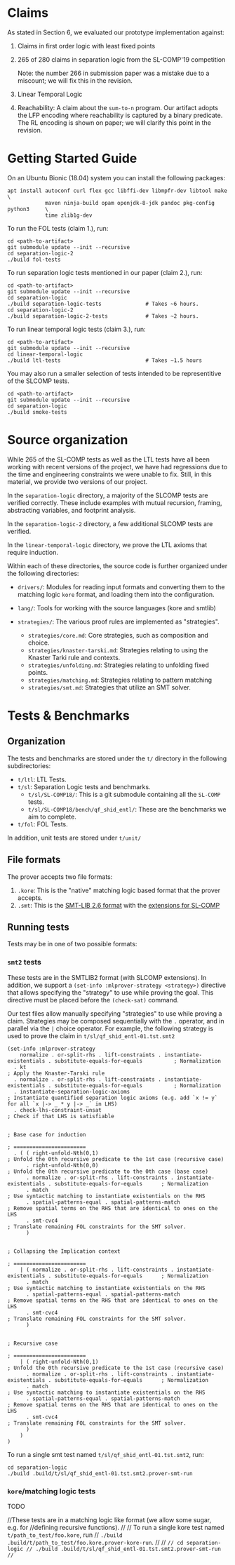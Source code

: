 Claims
======

As stated in Section 6, we evaluated our prototype implementation against:

1.  Claims in first order logic with least fixed points

2.  265 of 280 claims in separation logic from the SL-COMP'19 competition

    Note: the number 266 in submission paper was a mistake due to a miscount; we
    will fix this in the revision.

3.  Linear Temporal Logic

4.  Reachability: A claim about the `sum-to-n` program. Our artifact
    adopts the LFP encoding where reachability is captured by a binary
    predicate. The RL encoding is shown on paper; we will clarify this point in 
    the revision.

Getting Started Guide
=====================

On an Ubuntu Bionic (18.04) system you can install the following packages:

```
apt install autoconf curl flex gcc libffi-dev libmpfr-dev libtool make         \                        
            maven ninja-build opam openjdk-8-jdk pandoc pkg-config python3     \                        
            time zlib1g-dev                           
```

To run the FOL tests (claim 1.), run:

```
cd <path-to-artifact>
git submodule update --init --recursive
cd separation-logic-2
./build fol-tests
```

To run separation logic tests mentioned in our paper (claim 2.), run:

```
cd <path-to-artifact>
git submodule update --init --recursive
cd separation-logic
./build separation-logic-tests              # Takes ~6 hours.
cd separation-logic-2
./build separation-logic-2-tests            # Takes ~2 hours.
```

To run linear temporal logic tests (claim 3.), run:

```
cd <path-to-artifact>
git submodule update --init --recursive
cd linear-temporal-logic
./build ltl-tests                           # Takes ~1.5 hours
```

You may also run a smaller selection of tests intended to be representitive of
the SLCOMP tests.

```
cd <path-to-artifact>
git submodule update --init --recursive
cd separation-logic
./build smoke-tests
```

Source organization
===================

While 265 of the SL-COMP tests as well as the LTL tests have all been working
with recent versions of the project, we have had regressions due to the time
and engineering constraints we were unable to fix. Still, in this material, we
provide two versions of our project.

In the `separation-logic` directory, a majority of the SLCOMP tests are verified
correctly. These include examples with mutual recursion, framing, abstracting
variables, and footprint analysis.

In the `separation-logic-2` directory, a few additional SLCOMP tests are verified.

In the `linear-temporal-logic` directory, we prove the LTL axioms that require
induction.

Within each of these directories, the source code is further organized under the
following directories:

* `drivers/`: Modules for reading input formats and converting them to the
   matching logic `kore` format, and loading them into the configuration.
* `lang/`: Tools for working with the source languages (kore and smtlib)
* `strategies/`: The various proof rules are implemented as "strategies".

  * `strategies/core.md`: Core strategies, such as composition and choice.
  * `strategies/knaster-tarski.md`: Strategies relating to using the Knaster Tarki rule
    and contexts.
  * `strategies/unfolding.md`: Strategies relating to unfolding fixed points.
  * `strategies/matching.md`: Strategies relating to pattern matching
  * `strategies/smt.md`: Strategies that utilize an SMT solver.

Tests & Benchmarks
==================

Organization
-------------

The tests and benchmarks are stored under the `t/` directory in the following
subdirectories:

* `t/ltl`: LTL Tests.
* `t/sl`: Separation Logic tests and benchmarks.
    * `t/sl/SL-COMP18/`: This is a git submodule containing all the `SL-COMP` tests.
    * `t/sl/SL-COMP18/bench/qf_shid_entl/`: These are the benchmarks we aim to complete.
* `t/fol`: FOL Tests.

In addition, unit tests are stored under `t/unit/`

File formats
------------

The prover accepts two file formats:

1. `.kore`: This is the "native" matching logic based format that the prover accepts.
2. `.smt`: This is the [SMT-LIB 2.6 format] with the [extensions for SL-COMP]

[SMT-LIB 2.6 format]: http://smtlib.cs.uiowa.edu/papers/smt-lib-reference-v2.6-r2017-07-18.pdf
[extensions for SL-COMP]: https://sl-comp.github.io/docs/smtlib-sl.pdf

Running tests
-------------

Tests may be in one of two possible formats:

### `smt2` tests

These tests are in the SMTLIB2 format (with SLCOMP extensions). In addition, we
support a `(set-info :mlprover-strategy <strategy>)` directive that allows
specifying the "strategy" to use while proving the goal. This directive must be
placed before the `(check-sat)` command.

Our test files allow manually specifying "strategies" to use while proving a
claim. Strategies may be composed sequentially with the `.` operator, and in
parallel via the `|` choice operator. For example, the following strategy is
used to prove the claim in `t/sl/qf_shid_entl-01.tst.smt2`

```
(set-info :mlprover-strategy
    normalize . or-split-rhs . lift-constraints . instantiate-existentials . substitute-equals-for-equals          ; Normalization
  . kt                                                                                                             ; Apply the Knaster-Tarski rule
  . normalize . or-split-rhs . lift-constraints . instantiate-existentials . substitute-equals-for-equals          ; Normalization
  . instantiate-separation-logic-axioms                                                                            ; Instantiate quantified separation logic axioms (e.g. add `x != y` for all `x |-> _ * y |-> _` in LHS)
  . check-lhs-constraint-unsat                                                                                     ; Check if that LHS is satisfiable

                                                                                                                   ; Base case for induction 
                                                                                                                   ; =======================
  . ( ( right-unfold-Nth(0,1)                                                                                      ; Unfold the 0th recursive predicate to the 1st case (recursive case)
      . right-unfold-Nth(0,0)                                                                                      ; Unfold the 0th recursive predicate to the 0th case (base case)
      . normalize . or-split-rhs . lift-constraints . instantiate-existentials . substitute-equals-for-equals      ; Normalization
      . match                                                                                                      ; Use syntactic matching to instantiate existentials on the RHS 
      . spatial-patterns-equal . spatial-patterns-match                                                            ; Remove spatial terms on the RHS that are identical to ones on the LHS
      . smt-cvc4                                                                                                   ; Translate remaining FOL constraints for the SMT solver.
      )

                                                                                                                   ; Collapsing the Implication context
                                                                                                                   ; =======================
    | ( normalize . or-split-rhs . lift-constraints . instantiate-existentials . substitute-equals-for-equals      ; Normalization
      . match                                                                                                      ; Use syntactic matching to instantiate existentials on the RHS 
      . spatial-patterns-equal . spatial-patterns-match                                                            ; Remove spatial terms on the RHS that are identical to ones on the LHS
      . smt-cvc4                                                                                                   ; Translate remaining FOL constraints for the SMT solver.
      )

                                                                                                                   ; Recursive case
                                                                                                                   ; =======================
    | ( right-unfold-Nth(0,1)                                                                                      ; Unfold the 0th recursive predicate to the 1st case (recursive case)
      . normalize . or-split-rhs . lift-constraints . instantiate-existentials . substitute-equals-for-equals      ; Normalization
      . match                                                                                                      ; Use syntactic matching to instantiate existentials on the RHS 
      . spatial-patterns-equal . spatial-patterns-match                                                            ; Remove spatial terms on the RHS that are identical to ones on the LHS
      . smt-cvc4                                                                                                   ; Translate remaining FOL constraints for the SMT solver.
      )
    )
)
```

To run a single smt test named `t/sl/qf_shid_entl-01.tst.smt2`, run:

```
cd separation-logic
./build .build/t/sl/qf_shid_entl-01.tst.smt2.prover-smt-run
```

### `kore`/matching logic tests

TODO

//These tests are in a matching logic like format (we allow some sugar, e.g. for
//defining recursive functions).
//
// To run a single kore test named `t/path_to_test/foo.kore`, run
// `./build .build/t/path_to_test/foo.kore.prover-kore-run`.
// 
// ```
// cd separation-logic
// ./build .build/t/sl/qf_shid_entl-01.tst.smt2.prover-smt-run
// ```

